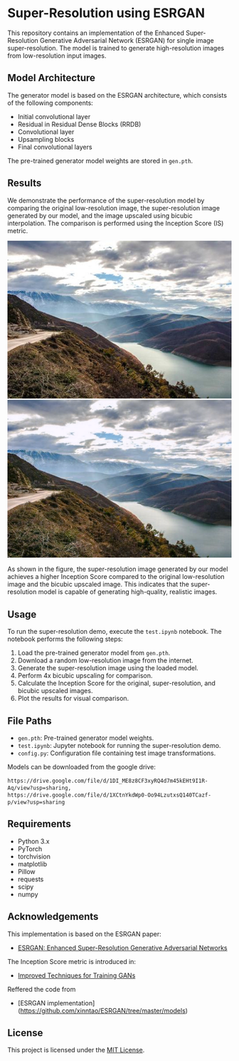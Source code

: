 # Super-Resolution using ESRGAN

This repository contains an implementation of the Enhanced Super-Resolution Generative Adversarial Network (ESRGAN) for single image super-resolution. The model is trained to generate high-resolution images from low-resolution input images.

## Model Architecture

The generator model is based on the ESRGAN architecture, which consists of the following components:
- Initial convolutional layer
- Residual in Residual Dense Blocks (RRDB)
- Convolutional layer
- Upsampling blocks
- Final convolutional layers

The pre-trained generator model weights are stored in `gen.pth`.

## Results

We demonstrate the performance of the super-resolution model by comparing the original low-resolution image, the super-resolution image generated by our model, and the image upscaled using bicubic interpolation. The comparison is performed using the Inception Score (IS) metric.

![Comparison of Original, Super-Resolution](./Model/test_3/original_image.png)
![Comparison of Original, Super-Resolution](./Model/test_3/super_resolution_image.png)

As shown in the figure, the super-resolution image generated by our model achieves a higher Inception Score compared to the original low-resolution image and the bicubic upscaled image. This indicates that the super-resolution model is capable of generating high-quality, realistic images.

## Usage

To run the super-resolution demo, execute the `test.ipynb` notebook. The notebook performs the following steps:
1. Load the pre-trained generator model from `gen.pth`.
2. Download a random low-resolution image from the internet.
3. Generate the super-resolution image using the loaded model.
4. Perform 4x bicubic upscaling for comparison.
5. Calculate the Inception Score for the original, super-resolution, and bicubic upscaled images.
6. Plot the results for visual comparison.

## File Paths

- `gen.pth`: Pre-trained generator model weights.
- `test.ipynb`: Jupyter notebook for running the super-resolution demo.
- `config.py`: Configuration file containing test image transformations.

Models can be downloaded from the google drive: 
```
https://drive.google.com/file/d/1DI_ME8z8CF3xyRQ4d7m45kEHt9I1R-Aq/view?usp=sharing, 
https://drive.google.com/file/d/1XCtnYkdWp0-Oo94LzutxsQ140TCazf-p/view?usp=sharing
```
## Requirements

- Python 3.x
- PyTorch
- torchvision
- matplotlib
- Pillow
- requests
- scipy
- numpy

## Acknowledgements

This implementation is based on the ESRGAN paper:

- [ESRGAN: Enhanced Super-Resolution Generative Adversarial Networks](https://arxiv.org/abs/1809.00219)

The Inception Score metric is introduced in:

- [Improved Techniques for Training GANs](https://arxiv.org/abs/1606.03498)

Reffered the code from 
- [ESRGAN implementation] (https://github.com/xinntao/ESRGAN/tree/master/models)

## License

This project is licensed under the [MIT License](LICENSE).